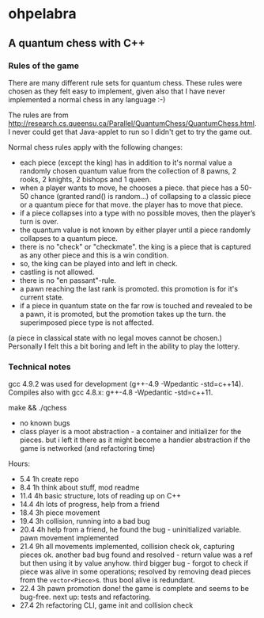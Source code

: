 # ohpelabra

## A quantum chess with C++

### Rules of the game

There are many different rule sets for quantum chess. These rules were chosen as they felt easy to implement, given also that I have never implemented a normal chess in any language :-)

The rules are from http://research.cs.queensu.ca/Parallel/QuantumChess/QuantumChess.html. I never could get that Java-applet to run so I didn't get to try the game out. 

Normal chess rules apply with the following changes:
- each piece (except the king) has in addition to it's normal value a randomly chosen quantum value from the collection of 8 pawns, 2 rooks, 2 knights, 2 bishops and 1 queen.
- when a player wants to move, he chooses a piece. that piece has a 50-50 chance (granted rand() is random...) of collapsing to a classic piece or a quantum piece for that move. the player has to move that piece.
- if a piece collapses into a type with no possible moves, then the player’s turn is over.
- the quantum value is not known by either player until a piece randomly collapses to a quantum piece.
- there is no "check" or "checkmate". the king is a piece that is captured as any other piece and this is a win condition.
- so, the king can be played into and left in check.
- castling is not allowed.
- there is no "en passant"-rule.
- a pawn reaching the last rank is promoted. this promotion is for it's current state.
- if a piece in quantum state on the far row is touched and revealed to be a pawn, it is promoted, but the promotion takes up the turn. the superimposed piece type is not affected.


(a piece in classical state with no legal moves cannot be chosen.) Personally I felt this a bit boring and left in the ability to play the lottery.


### Technical notes

gcc 4.9.2 was used for development (g++-4.9 -Wpedantic -std=c++14). Compiles also with gcc 4.8.x: g++-4.8 -Wpedantic -std=c++11.

make && ./qchess

- no known bugs
- class player is a moot abstraction - a container and initializer for the pieces. but i left it there as it might become a handier abstraction if the game is networked (and refactoring time)

Hours:
- 5.4 1h create repo
- 8.4 1h think about stuff, mod readme
- 11.4 4h basic structure, lots of reading up on C++
- 14.4 4h lots of progress, help from a friend
- 18.4 3h piece movement
- 19.4 3h collision, running into a bad bug
- 20.4 4h help from a friend, he found the bug - uninitialized variable. pawn movement implemented
- 21.4 9h all movements implemented, collision check ok, capturing pieces ok. another bad bug found and resolved - return value was a ref but then using it by value anyhow. third bigger bug - forgot to check if piece was alive in some operations; resolved by removing dead pieces from the `vector<Piece>`s. thus bool alive is redundant.
- 22.4 3h pawn promotion done! the game is complete and seems to be bug-free. next up: tests and refactoring.
- 27.4 2h refactoring CLI, game init and collision check
